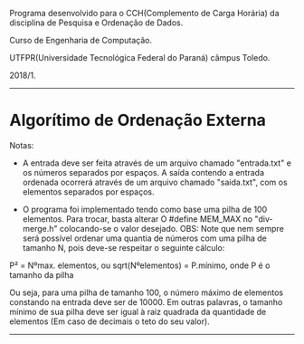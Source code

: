 Programa desenvolvido para o CCH(Complemento de Carga Horária) da disciplina de Pesquisa e Ordenação de Dados.

Curso de Engenharia de Computação.

UTFPR(Universidade Tecnológica Federal do Paraná) câmpus Toledo.

2018/1.

-----------------------------------------------------------------------------------------------------------------------
			
# Algorítimo de Ordenação Externa

Notas:
* A entrada deve ser feita através de um arquivo chamado "entrada.txt" e os números separados por espaços.
A saída contendo a entrada ordenada ocorrerá através de um arquivo chamado "saida.txt", com os elementos separados por espaços.

* O programa foi implementado tendo como base uma pilha de 100 elementos. 
Para trocar, basta alterar O #define MEM_MAX no "div-merge.h" colocando-se o valor desejado. 
OBS: Note que nem sempre será possível ordenar uma quantia de números com uma pilha de tamanho N, 
pois deve-se respeitar o seguinte cálculo: 

P² = Nºmax. elementos, ou
sqrt(Nºelementos) = P.mínimo,  onde P é o tamanho da pilha

Ou seja, para uma pilha de tamanho 100, o número máximo de elementos constando na entrada deve ser de 10000.
Em outras palavras, o tamanho mínimo de sua pilha deve ser igual à raiz quadrada da quantidade de elementos
(Em caso de decimais o teto do seu valor).

-----------------------------------------------------------------------------------------------------------------------



